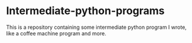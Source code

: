 # Intermediate-python-programs
This is a repository containing some intermediate python program I wrote, like a coffee machine program and more.
